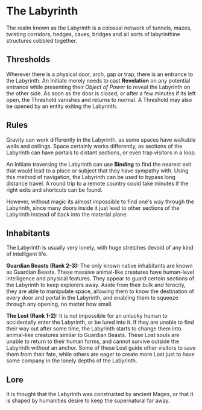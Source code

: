 # The Labyrinth

The realm known as the Labyrinth is a colossal network of tunnels, mazes, twisting corridors, hedges, caves, bridges and all sorts of labyrinthine structures cobbled together.

## Thresholds

Wherever there is a physical door, arch, gap or trap, there is an entrance to the Labyrinth.
An Initiate merely needs to cast __Revelation__ on any potential entrance while presenting their _Object of Power_ to reveal the Labyrinth on the other side.
As soon as the door is closed, or after a few minutes if its left open, the Threshold vanishes and returns to normal.
A Threshold may also be opened by an entity exiting the Labyrinth. 

## Rules

Gravity can work differently in the Labyrinth, as some spaces have walkable walls and ceilings. 
Space certainly works differently, as sections of the Labyrinth can have portals to distant sections, or even trap visitors in a loop. 

An Initiate traversing the Labyrinth can use __Binding__ to find the nearest exit that would lead to a place or subject that they have sympathy with. 
Using this method of navigation, the Labyrinth can be used to bypass long distance travel. 
A round trip to a remote country could take minutes if the right exits and shortcuts can be found. 

However, without magic its almost impossible to find one's way through the Labyrinth, since many doors inside it just lead to other sections of the Labyrinth instead of back into the material plane. 

## Inhabitants

The Labyrinth is usually very lonely, with huge stretches devoid of any kind of intelligent life. 

__Guardian Beasts (Rank 2-3):__ The only known native inhabitants are known as Guardian Beasts. 
These massive animal-like creatures have human-level intelligence and physical features. 
They appear to guard certain sections of the Labyrinth to keep explorers away. 
Aside from their bulk and ferocity, they are able to manipulate space, allowing them to know the destination of every door and portal in the Labyrinth, and enabling them to squeeze through any opening, no matter how small.

__The Lost (Rank 1-2):__ It is not impossible for an unlucky human to accidentally enter the Labyrinth, or be lured into it. 
If they are unable to find their way out after some time, the Labyrinth starts to change them into animal-like creatures similar to Guardian Beasts.
These Lost souls are unable to return to their human forms, and cannot survive outside the Labyrinth without an anchor. 
Some of these Lost guide other visitors to save them from their fate, while others are eager to create more Lost just to have some company in the lonely depths of the Labyrinth.


## Lore

It is thought that the Labyrinth was constructed by ancient Mages, or that it is shaped by humanities desire to keep the supernatural far away.



